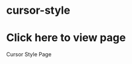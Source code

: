 # cursor-style

<h1>Click here to view page</h1>
<a herf="https://vinojan1999.github.io/cursor-style/">Cursor Style Page</a>
